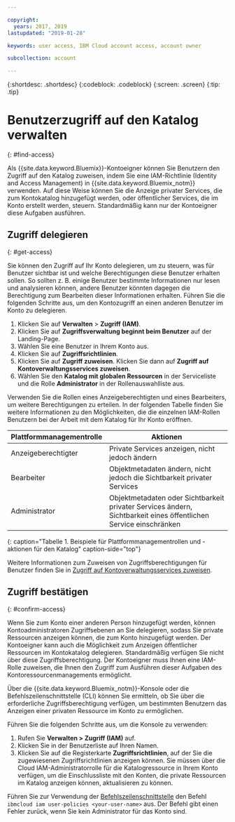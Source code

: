 ```yaml
---

copyright:
  years: 2017, 2019
lastupdated: "2019-01-28"

keywords: user access, IBM Cloud account access, account owner

subcollection: account

---
```


{:shortdesc: .shortdesc}
{:codeblock: .codeblock}
{:screen: .screen}
{:tip: .tip}

# Benutzerzugriff auf den Katalog verwalten
{: #find-access}

Als {{site.data.keyword.Bluemix}}-Kontoeigner können Sie Benutzern den Zugriff auf den Katalog zuweisen, indem Sie eine IAM-Richtlinie (Identity and Access Management) in {{site.data.keyword.Bluemix_notm}} verwenden. Auf diese Weise können Sie die Anzeige privater Services, die zum Kontokatalog hinzugefügt werden, oder öffentlicher Services, die im Konto erstellt werden, steuern. Standardmäßig kann nur der Kontoeigner diese Aufgaben ausführen.

## Zugriff delegieren
{: #get-access}

Sie können den Zugriff auf Ihr Konto delegieren, um zu steuern, was für Benutzer sichtbar ist und welche Berechtigungen diese Benutzer erhalten sollen. So sollten z. B. einige Benutzer bestimmte Informationen nur lesen und analysieren können, andere Benutzer könnten dagegen die Berechtigung zum Bearbeiten dieser Informationen erhalten. Führen Sie die folgenden Schritte aus, um den Kontozugriff an einen anderen Benutzer im Konto zu delegieren.

1. Klicken Sie auf **Verwalten** > **Zugriff (IAM)**.
2. Klicken Sie auf **Zugriffsverwaltung beginnt beim Benutzer** auf der Landing-Page.
3. Wählen Sie eine Benutzer in Ihrem Konto aus.
4. Klicken Sie auf **Zugriffsrichtlinien**.
5. Klicken Sie auf **Zugriff zuweisen**. Klicken Sie dann auf **Zugriff auf Kontoverwaltungsservices zuweisen**.
6. Wählen Sie den **Katalog mit globalen Ressourcen** in der Serviceliste und die Rolle **Administrator** in der Rollenauswahlliste aus.

Verwenden Sie die Rollen eines Anzeigeberechtigten und eines Bearbeiters, um weitere Berechtigungen zu erteilen. In der folgenden Tabelle finden Sie weitere Informationen zu den Möglichkeiten, die die einzelnen IAM-Rollen Benutzern bei der Arbeit mit dem Katalog für Ihr Konto eröffnen.

| Plattformmanagementrolle | Aktionen                                                                                                     |
|--------------------------|-------------------------------------------------------------------------------------------------------------|
| Anzeigeberechtigter                   | Private Services anzeigen, nicht jedoch ändern                                                            |
| Bearbeiter                   | Objektmetadaten ändern, nicht jedoch die Sichtbarkeit privater Services                                |
| Administrator            | Objektmetadaten oder Sichtbarkeit privater Services ändern, Sichtbarkeit eines öffentlichen Service einschränken  |
{: caption="Tabelle 1. Beispiele für Plattformmanagementrollen und -aktionen für den Katalog" caption-side="top"}

Weitere Informationen zum Zuweisen von Zugriffsberechtigungen für Benutzer finden Sie in [Zugriff auf Kontoverwaltungsservices zuweisen](/docs/iam?topic=iam-account-services).

## Zugriff bestätigen
{: #confirm-access}

Wenn Sie zum Konto einer anderen Person hinzugefügt werden, können Kontoadministratoren Zugriffsebenen an Sie delegieren, sodass Sie private Ressourcen anzeigen können, die zum Konto hinzugefügt werden. Der Kontoeigner kann auch die Möglichkeit zum Anzeigen öffentlicher Ressourcen im Kontokatalog delegieren. Standardmäßig verfügen Sie nicht über diese Zugriffsberechtigung. Der Kontoeigner muss Ihnen eine IAM-Rolle zuweisen, die Ihnen den Zugriff zum Ausführen dieser Aufgaben des Kontoressourcenmanagements ermöglicht.

Über die {{site.data.keyword.Bluemix_notm}}-Konsole oder die Befehlszeilenschnittstelle (CLI) können Sie ermitteln, ob Sie über die erforderliche Zugriffsberechtigung verfügen, um bestimmten Benutzern das Anzeigen einer privaten Ressource im Konto zu ermöglichen.

Führen Sie die folgenden Schritte aus, um die Konsole zu verwenden:

  1. Rufen Sie **Verwalten > Zugriff (IAM)** auf.
  2. Klicken Sie in der Benutzerliste auf Ihren Namen.
  3. Klicken Sie auf die Registerkarte **Zugriffsrichtlinien**, auf der Sie die zugewiesenen Zugriffsrichtlinien anzeigen können. Sie müssen über die Cloud IAM-Administratorrolle für die Katalogressource in Ihrem Konto verfügen, um die Einschlussliste mit den Konten, die private Ressourcen im Katalog anzeigen können, aktualisieren zu können.


Führen Sie zur Verwendung der [Befehlszeilenschnittstelle](/docs/cli/reference/ibmcloud?topic=cloud-cli-ibmcloud_commands_iam#ibmcloud_commands_iam) den Befehl `ibmcloud iam user-policies <your-user-name>` aus. Der Befehl gibt einen Fehler zurück, wenn Sie kein Administrator für das Konto sind.
